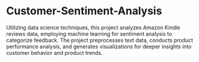 # Customer-Sentiment-Analysis
Utilizing data science techniques, this project analyzes Amazon Kindle reviews data, employing machine learning for sentiment analysis to categorize feedback. The project preprocesses text data, conducts product performance analysis, and generates visualizations for deeper insights into customer behavior and product trends.
